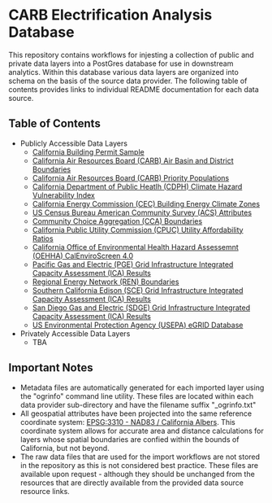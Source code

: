 # CARB Electrification Analysis Database

This repository contains workflows for injesting a collection of public and private data layers into a PostGres database for use in downstream analytics. Within this database various data layers are organized into schema on the basis of the source data provider. The following table of contents provides links to individual README documentation for each data source.

## Table of Contents

* Publicly Accessible Data Layers
    * [California Building Permit Sample](./data/building_permits/)
    * [California Air Resources Board (CARB) Air Basin and District Boundaries](./data/carb_boundaries/)
    * [California Air Resources Board (CARB) Priority Populations](./data/carb_priority_populations/)
    * [California Department of Public Heatlh (CDPH) Climate Hazard Vulnerability Index](./data/cdph_climate_hazard_vulnerability_index/)
    * [California Energy Commission (CEC) Building Energy Climate Zones](./data/cec_climate_zones/)
    * [US Census Bureau American Community Survey (ACS) Attributes](./data/census_american_community_survey/)
    * [Community Choice Aggregation (CCA) Boundaries](./data/community_choice_aggregations/)
    * [California Public Utility Commission (CPUC) Utility Affordability Ratios](./data/cpuc_utility_affordability_ratios/)
    * [California Office of Environmental Health Hazard Assessemnt (OEHHA) CalEnviroScreen 4.0](./data/oehha_cal_enviro_screen_4/)
    * [Pacific Gas and Electric (PGE) Grid Infrastructure Integrated Capacity Assessment (ICA) Results](./data/pge_grid/)
    * [Regional Energy Network (REN) Boundaries](./data/regional_energy_networks/)
    * [Southern California Edison (SCE) Grid Infrastructure Integrated Capacity Assessment (ICA) Results](./data/sce_grid/)
    * [San Diego Gas and Electric (SDGE) Grid Infrastructure Integrated Capacity Assessment (ICA) Results](./data/sdge_grid/)
    * [US Environmental Protection Agency (USEPA) eGRID Database](./data/usepa_egrid/)
* Privately Accessible Data Layers
    * TBA

## Important Notes

* Metadata files are automatically generated for each imported layer using the "ogrinfo" command line utility. These files are located within each data provider sub-directory and have the filename suffix "_ogrinfo.txt"
* All geospatial attributes have been projected into the same reference coordinate system: [EPSG:3310 - NAD83 / California Albers](https://epsg.io/3310). This coordinate system allows for accurate area and distance calculations for layers whose spatial boundaries are confied within the bounds of California, but not beyond.
* The raw data files that are used for the import workflows are not stored in the repository as this is not considered best practice. These files are available upon request - although they should be unchanged from the resources that are directly available from the provided data source resource links.
